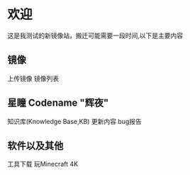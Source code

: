 # 欢迎
这是我测试的新镜像站，搬迁可能需要一段时间,以下是主要内容
## 镜像
上传镜像
镜像列表
## 星瞳 Codename "辉夜"
知识库(Knowledge Base,KB)
更新内容
bug报告
## 软件以及其他
工具下载
玩Minecraft 4K
